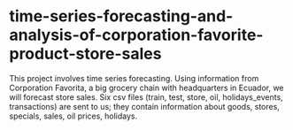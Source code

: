 # time-series-forecasting-and-analysis-of-corporation-favorite-product-store-sales
This project involves time series forecasting. Using information from Corporation Favorita, a big grocery chain with headquarters in Ecuador, we will forecast store sales. Six csv files (train, test, store, oil, holidays_events, transactions) are sent to us; they contain information about goods, stores, specials, sales, oil prices, holidays.
